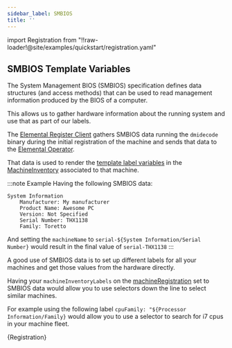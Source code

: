 ```yaml
---
sidebar_label: SMBIOS
title: ''
---
```


<head>
  <link rel="canonical" href="https://elemental.docs.rancher.com/smbios"/>
</head>

import Registration from "!!raw-loader!@site/examples/quickstart/registration.yaml"

## SMBIOS Template Variables

The System Management BIOS (SMBIOS) specification defines data structures (and access methods) that can be used to read management information produced by the BIOS of a computer.

This allows us to gather hardware information about the running system and use that as part of our labels.

The [Elemental Register Client](architecture-components#elemental-register-command-line-tool) gathers SMBIOS data running the `dmidecode` binary during the initial registration of the machine and
sends that data to the [Elemental Operator](architecture-components#elemental-operator-daemon).

That data is used to render the [template label variables](label-templates#label-template-variables) in the [MachineInventory](machineinventory-reference) associated to that machine.

:::note Example
Having the following SMBIOS data:

```console showLineNumbers
System Information
	Manufacturer: My manufacturer
	Product Name: Awesome PC
	Version: Not Specified
	Serial Number: THX1138
	Family: Toretto
```

And setting the `machineName` to `serial-${System Information/Serial Number}` would result in the final value of `serial-THX1138`
:::

A good use of SMBIOS data is to set up different labels for all your machines and get those values from the hardware directly.

Having your `machineInventoryLabels` on the [machineRegistration](machineregistration-reference.md) set to SMBIOS data would allow 
you to use selectors down the line to select similar machines.

For example using the following label `cpuFamily: "${Processor Information/Family}` would allow you to use a selector to search for i7 cpus in your machine fleet.

<CodeBlock language="yaml" title="registration example with SMBIOS template variables" showLineNumbers>{Registration}</CodeBlock>
